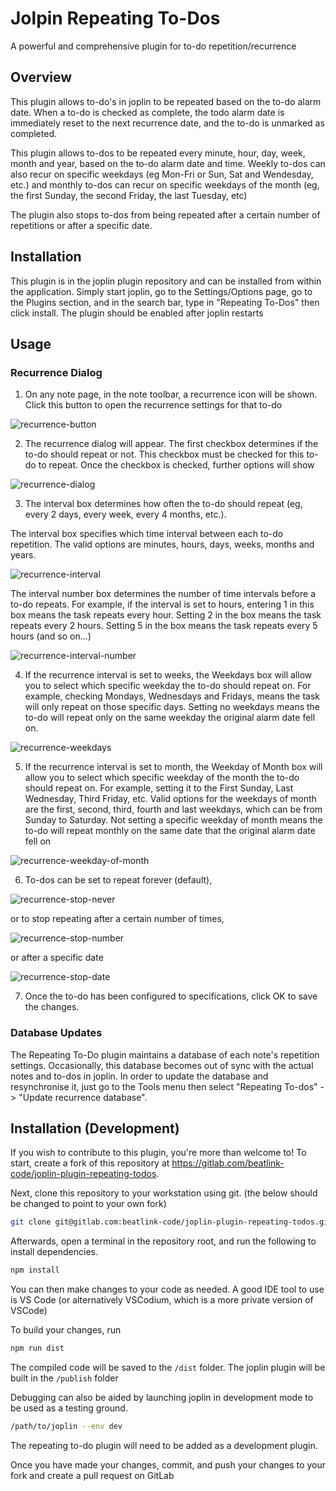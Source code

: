 # Jolpin Repeating To-Dos

A powerful and comprehensive plugin for to-do repetition/recurrence


## Overview
This plugin allows to-do's in joplin to be repeated based on the to-do alarm date. When a to-do is checked as complete, the todo alarm date is immediately reset to the next recurrence date, and the to-do is unmarked as completed. 

This plugin allows to-dos to be repeated every minute, hour, day, week, month and year, based on the to-do alarm date and time. Weekly to-dos can also recur on specific weekdays (eg Mon-Fri or Sun, Sat and Wendesday, etc.) and monthly to-dos can recur on specific weekdays of the month (eg, the first Sunday, the second Friday, the last Tuesday, etc)

The plugin also stops to-dos from being repeated after a certain number of repetitions or after a specific date.


## Installation
This plugin is in the joplin plugin repository and can be installed from within the application. Simply start joplin, go to the Settings/Options page, go to the Plugins section, and in the search bar, type in "Repeating To-Dos" then click install. The plugin should be enabled after joplin restarts

## Usage

### Recurrence Dialog
1. On any note page, in the note toolbar, a recurrence icon will be shown. Click this button to open the recurrence settings for that to-do

![recurrence-button](./docs/recurrence-button.png)

2. The recurrence dialog will appear. The first checkbox determines if the to-do should repeat or not. This checkbox must be checked for this to-do to repeat. Once the checkbox is checked, further options will show

![recurrence-dialog](docs/recurrence-dialog.png)

3. The interval box determines how often the to-do should repeat (eg, every 2 days, every week, every 4 months, etc.). 

The interval box specifies which time interval between each to-do repetition. The valid options are minutes, hours, days, weeks, months and years.

![recurrence-interval](docs/recurrence-interval.png)

The interval number box determines the number of time intervals before a to-do repeats. For example, if the interval is set to hours, entering 1 in this box means the task repeats every hour. Setting 2 in the box means the task repeats every 2 hours. Setting 5 in the box means the task repeats every 5 hours (and so on...)

![recurrence-interval-number](docs/recurrence-interval-number.png)

4. If the recurrence interval is set to weeks, the Weekdays box will allow you to select which specific weekday the to-do should repeat on. For example, checking Mondays, Wednesdays and Fridays, means the task will only repeat on those specific days. Setting no weekdays means the to-do will repeat only on the same weekday the original alarm date fell on. 

![recurrence-weekdays](docs/recurrence-weekdays.png)

5. If the recurrence interval is set to month, the Weekday of Month box will allow you to select which specific weekday of the month the to-do should repeat on. For example, setting it to the First Sunday, Last Wednesday, Third Friday, etc. Valid options for the weekdays of month are the first, second, third, fourth and last weekdays, which can be from Sunday to Saturday. Not setting a specific weekday of month means the to-do will repeat monthly on the same date that the original alarm date fell on

![recurrence-weekday-of-month](docs/recurrence-weekday-of-month.png)

6. To-dos can be set to repeat forever (default), 

![recurrence-stop-never](docs/recurrence-stop-never.png)

or to stop repeating after a certain number of times, 

![recurrence-stop-number](docs/recurrence-stop-number.png)

or after a specific date

![recurrence-stop-date](docs/recurrence-stop-number.date)

7. Once the to-do has been configured to specifications, click OK to save the changes. 

### Database Updates

The Repeating To-Do plugin maintains a database of each note's repetition settings. Occasionally, this database becomes out of sync with the actual notes and to-dos in joplin. In order to update the database and resynchronise it, just go to the Tools menu then select "Repeating To-dos" -> "Update recurrence database". 

## Installation (Development)
If you wish to contribute to this plugin, you're more than welcome to! To start, create a fork of this repository at https://gitlab.com/beatlink-code/joplin-plugin-repeating-todos.

Next, clone this repository to your workstation using git. (the below should be changed to point to your own fork)

```bash
git clone git@gitlab.com:beatlink-code/joplin-plugin-repeating-todos.git
```

Afterwards, open a terminal in the repository root, and run the following to install dependencies. 

```bash
npm install
```

You can then make changes to your code as needed. A good IDE tool to use is VS Code (or alternatively VSCodium, which is a more private version of VSCode)

To build your changes, run

```bash
npm run dist
```

The compiled code will be saved to the `/dist` folder. The joplin plugin will be built in the `/publish` folder

Debugging can also be aided by launching joplin in development mode to be used as a testing ground. 

```bash
/path/to/joplin --env dev
```

The repeating to-do plugin will need to be added as a development plugin. 

Once you have made your changes, commit, and push your changes to your fork and create a pull request on GitLab